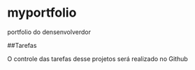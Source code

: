 # myportfolio
portfolio do densenvolverdor

##Tarefas

O controle das tarefas desse projetos será realizado no Github
